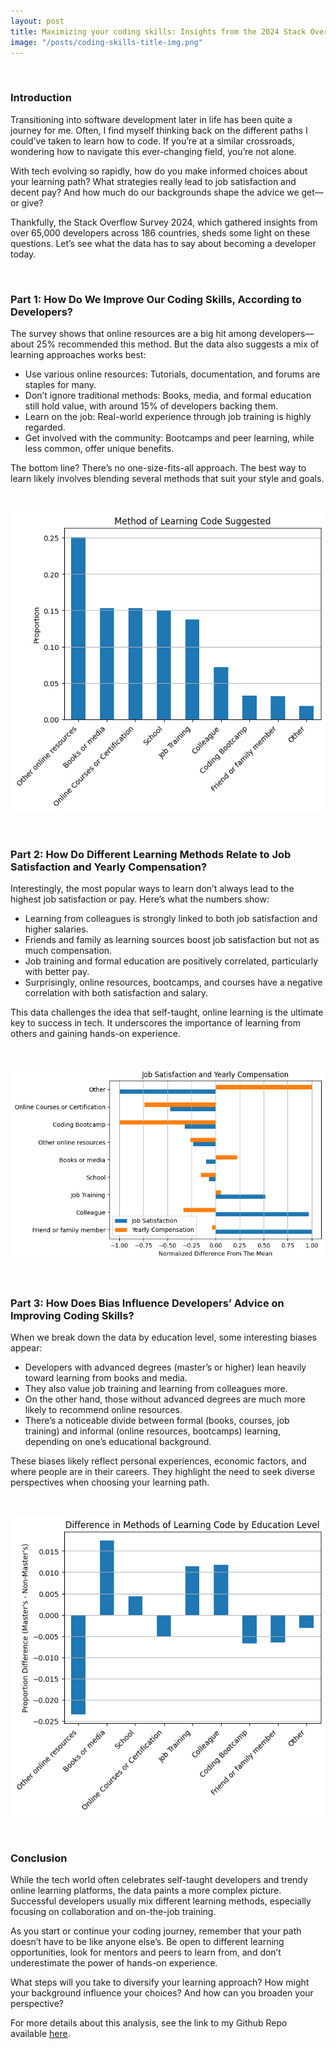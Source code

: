 ```yaml
---
layout: post
title: Maximizing your coding skills: Insights from the 2024 Stack Overflow Survey
image: "/posts/coding-skills-title-img.png"
---
```


<br>


### Introduction 

Transitioning into software development later in life has been quite a journey for me. Often, I find myself thinking back on the different paths I could’ve taken to learn how to code. If you’re at a similar crossroads, wondering how to navigate this ever-changing field, you’re not alone.

With tech evolving so rapidly, how do you make informed choices about your learning path? What strategies really lead to job satisfaction and decent pay? And how much do our backgrounds shape the advice we get—or give?

Thankfully, the Stack Overflow Survey 2024, which gathered insights from over 65,000 developers across 186 countries, sheds some light on these questions. Let’s see what the data has to say about becoming a developer today.

<br>

### Part 1: How Do We Improve Our Coding Skills, According to Developers? 

The survey shows that online resources are a big hit among developers—about 25% recommended this method. But the data also suggests a mix of learning approaches works best:

* Use various online resources: Tutorials, documentation, and forums are staples for many.
* Don’t ignore traditional methods: Books, media, and formal education still hold value, with around 15% of developers backing them.
* Learn on the job: Real-world experience through job training is highly regarded.
* Get involved with the community: Bootcamps and peer learning, while less common, offer unique benefits.

The bottom line? There’s no one-size-fits-all approach. The best way to learn likely involves blending several methods that suit your style and goals.

<br>

![alt text](/img/posts/part1-plot.png "How to improve coding skills?")

<br>


### Part 2: How Do Different Learning Methods Relate to Job Satisfaction and Yearly Compensation? 

Interestingly, the most popular ways to learn don’t always lead to the highest job satisfaction or pay. Here’s what the numbers show:

* Learning from colleagues is strongly linked to both job satisfaction and higher salaries.
* Friends and family as learning sources boost job satisfaction but not as much compensation.
* Job training and formal education are positively correlated, particularly with better pay.
* Surprisingly, online resources, bootcamps, and courses have a negative correlation with both satisfaction and salary.

This data challenges the idea that self-taught, online learning is the ultimate key to success in tech. It underscores the importance of learning from others and gaining hands-on experience.

<br>

![alt text](/img/posts/part2-plot.png "Job Satisfaction and Yearly Compensation")

<br>

### Part 3: How Does Bias Influence Developers’ Advice on Improving Coding Skills?

When we break down the data by education level, some interesting biases appear:

* Developers with advanced degrees (master’s or higher) lean heavily toward learning from books and media.
* They also value job training and learning from colleagues more.
* On the other hand, those without advanced degrees are much more likely to recommend online resources.
* There’s a noticeable divide between formal (books, courses, job training) and informal (online resources, bootcamps) learning, depending on one’s educational background.

These biases likely reflect personal experiences, economic factors, and where people are in their careers. They highlight the need to seek diverse perspectives when choosing your learning path.

<br>

![alt text](/img/posts/part3-plot.png "What biases did the respondents have in suggesting learning code methods?")

<br>

### Conclusion

While the tech world often celebrates self-taught developers and trendy online learning platforms, the data paints a more complex picture. Successful developers usually mix different learning methods, especially focusing on collaboration and on-the-job training.

As you start or continue your coding journey, remember that your path doesn’t have to be like anyone else’s. Be open to different learning opportunities, look for mentors and peers to learn from, and don’t underestimate the power of hands-on experience.

What steps will you take to diversify your learning approach? How might your background influence your choices? And how can you broaden your perspective?

For more details about this analysis, see the link to my Github Repo available [here](https://github.com/tphan86/stack-overflow-2024).


